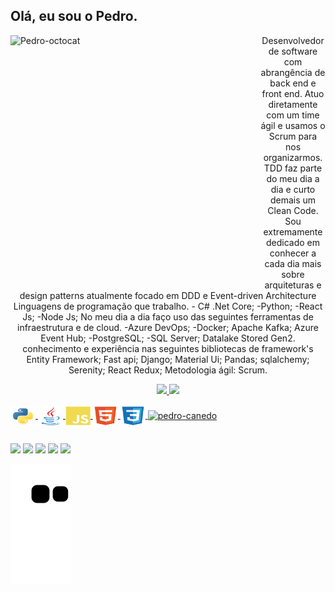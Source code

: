 ## Olá, eu sou o Pedro.
<div>
  <img align="left" alt="Pedro-octocat" height="400" width="400" src="https://octocat-generator-assets.githubusercontent.com/my-octocat-1631572653803.png"> 
  <p align="center">
  Desenvolvedor de software com abrangência de back end e front end.
Atuo diretamente com um time ágil e usamos o Scrum para nos organizarmos.
TDD faz parte do meu dia a dia e curto demais um Clean Code.
Sou extremamente dedicado em conhecer a cada dia mais sobre arquiteturas e design patterns atualmente focado em DDD e Event-driven Architecture
Linguagens de programação que trabalho.
- C# .Net Core; 
-Python;
-React Js;
-Node Js;
No meu dia a dia faço uso das seguintes ferramentas de infraestrutura e de cloud.
-Azure DevOps;
-Docker;
Apache Kafka;
Azure Event Hub;
-PostgreSQL;
-SQL Server;
Datalake Stored Gen2.
conhecimento e experiência nas seguintes bibliotecas de framework's
Entity Framework;
Fast api;
Django;
Material Ui;
Pandas;
sqlalchemy;
Serenity;
React Redux;
Metodologia ágil: Scrum.
  </p>  
<div style="display: inline_block" align="center">
  <a href="https://github.com/pedro-canedo">
  <img height="160em" src="https://github-readme-stats.vercel.app/api?username=pedro-canedo&show_icons=true&theme=dark&include_all_commits=true&count_private=false"/>
  <img height="195em" src="https://github-readme-stats.vercel.app/api/top-langs/?username=pedro-canedo&layout=compact&langs_count=9&theme=dark"/>
</div>
<div style="display: inline_block"><br>
  <img align="center" alt="Pedro-Python" height="30" width="40" src="https://raw.githubusercontent.com/devicons/devicon/master/icons/python/python-original.svg">
  <img align="center" alt="Pedro-CSS" height="30" width="40" src="https://raw.githubusercontent.com/devicons/devicon/master/icons/java/java-original.svg">
  <img align="center" alt="Pedro-Js" height="30" width="40" src="https://raw.githubusercontent.com/devicons/devicon/master/icons/javascript/javascript-plain.svg">
  <img align="center" alt="Pedro-HTML" height="30" width="40" src="https://raw.githubusercontent.com/devicons/devicon/master/icons/html5/html5-original.svg">
  <img align="center" alt="Pedro-CSS" height="30" width="40" src="https://raw.githubusercontent.com/devicons/devicon/master/icons/css3/css3-original.svg">
  <img align="center" src="https://komarev.com/ghpvc/?username=pedro-canedo&color=green" alt="pedro-canedo" />
</div>
  
  ##
  
  <div> 
  <a href="https://www.instagram.com/pedr0balhe/" target="_blank"><img src="https://img.shields.io/badge/-Instagram-%23E4405F?style=for-the-badge&logo=instagram&logoColor=white" target="_blank"></a>
 	<a href="https://www.twitch.tv/ellaotv" target="_blank"><img src="https://img.shields.io/badge/Twitch-9146FF?style=for-the-badge&logo=twitch&logoColor=white" target="_blank"></a>
 <a href="https://discord.gg/r9Te9e8a" target="_blank"><img src="https://img.shields.io/badge/Discord-7289DA?style=for-the-badge&logo=discord&logoColor=white" target="_blank"></a> 
  <a href = "mailto:prof.pedrobalhe@gmail.com"><img src="https://img.shields.io/badge/-Gmail-%23333?style=for-the-badge&logo=gmail&logoColor=white" target="_blank"></a>
  <a href="https://www.linkedin.com/in/pedrobalhe/" target="_blank"><img src="https://img.shields.io/badge/-LinkedIn-%230077B5?style=for-the-badge&logo=linkedin&logoColor=white" target="_blank"></a>
 
  ![Snake animation](https://github.com/pedro-canedo/pedro-canedo/blob/output/github-contribution-grid-snake.svg)
 
</div>
